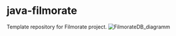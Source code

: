 # java-filmorate
Template repository for Filmorate project.
![FilmorateDB_diagramm](https://user-images.githubusercontent.com/108119344/204053851-8102e2f7-df25-4a30-992c-c396280e74b6.png)
